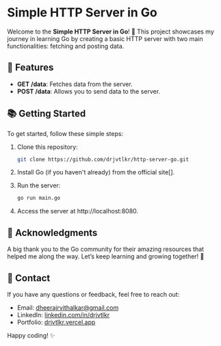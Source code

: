 # Simple HTTP Server in Go

Welcome to the **Simple HTTP Server in Go**! 🎉 This project showcases my journey in learning Go by creating a basic HTTP server with two main functionalities: fetching and posting data.

## 🚀 Features

- **GET /data**: Fetches data from the server.
- **POST /data**: Allows you to send data to the server.

## 📚 Getting Started

To get started, follow these simple steps:

1. Clone this repository:
   ```bash
   git clone https://github.com/drjvtlkr/http-server-go.git

2. Install Go (if you haven't already) from the official site[].

3. Run the server: 
    ```bash 
    go run main.go

4. Access the server at http://localhost:8080.

## 🎉 Acknowledgments

A big thank you to the Go community for their amazing resources that helped me along the way. Let’s keep learning and growing together! 🌱

## 📧 Contact

If you have any questions or feedback, feel free to reach out:

- Email: [dheerajrvithalkar@gmail.com](mailto:dheerajrvithalkar@gmail.com)
- LinkedIn: [linkedin.com/in/drjvtlkr](https://linkedin.com/in/drjvtlkr)
- Portfolio: [drjvtlkr.vercel.app](https://drjvtlkr.vercel.app)

Happy coding! ✨


